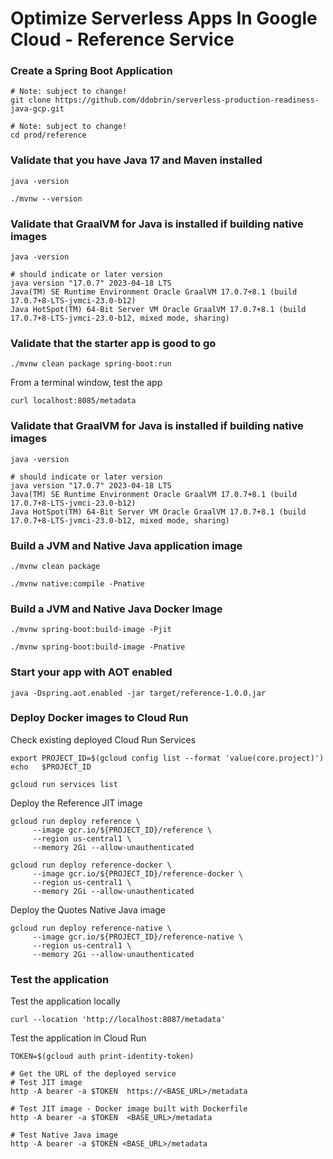 # Optimize Serverless Apps In Google Cloud - Reference Service

### Create a Spring Boot Application

```
# Note: subject to change!
git clone https://github.com/ddobrin/serverless-production-readiness-java-gcp.git

# Note: subject to change!
cd prod/reference
```

### Validate that you have Java 17 and Maven installed
```shell
java -version

./mvnw --version
```
### Validate that GraalVM for Java is installed if building native images
```shell
java -version

# should indicate or later version
java version "17.0.7" 2023-04-18 LTS
Java(TM) SE Runtime Environment Oracle GraalVM 17.0.7+8.1 (build 17.0.7+8-LTS-jvmci-23.0-b12)
Java HotSpot(TM) 64-Bit Server VM Oracle GraalVM 17.0.7+8.1 (build 17.0.7+8-LTS-jvmci-23.0-b12, mixed mode, sharing)
```
### Validate that the starter app is good to go
```
./mvnw clean package spring-boot:run
```

From a terminal window, test the app
```
curl localhost:8085/metadata
```

### Validate that GraalVM for Java is installed if building native images
```shell
java -version

# should indicate or later version
java version "17.0.7" 2023-04-18 LTS
Java(TM) SE Runtime Environment Oracle GraalVM 17.0.7+8.1 (build 17.0.7+8-LTS-jvmci-23.0-b12)
Java HotSpot(TM) 64-Bit Server VM Oracle GraalVM 17.0.7+8.1 (build 17.0.7+8-LTS-jvmci-23.0-b12, mixed mode, sharing)
```
### Build a JVM and Native Java application image
```
./mvnw clean package 

./mvnw native:compile -Pnative
```

### Build a JVM and Native Java Docker Image
```
./mvnw spring-boot:build-image -Pjit

./mvnw spring-boot:build-image -Pnative
```

### Start your app with AOT enabled
```shell
java -Dspring.aot.enabled -jar target/reference-1.0.0.jar
```

### Deploy Docker images to Cloud Run

Check existing deployed Cloud Run Services
```shell
export PROJECT_ID=$(gcloud config list --format 'value(core.project)')
echo   $PROJECT_ID

gcloud run services list
```

Deploy the Reference JIT image
```shell
gcloud run deploy reference \
     --image gcr.io/${PROJECT_ID}/reference \
     --region us-central1 \
     --memory 2Gi --allow-unauthenticated
     
gcloud run deploy reference-docker \
     --image gcr.io/${PROJECT_ID}/reference-docker \
     --region us-central1 \
     --memory 2Gi --allow-unauthenticated     
```

Deploy the Quotes Native Java image
```shell
gcloud run deploy reference-native \
     --image gcr.io/${PROJECT_ID}/reference-native \
     --region us-central1 \
     --memory 2Gi --allow-unauthenticated
```

### Test the application

Test the application locally
```shell
curl --location 'http://localhost:8087/metadata' 
```

Test the application in Cloud Run
```shell
TOKEN=$(gcloud auth print-identity-token)

# Get the URL of the deployed service
# Test JIT image
http -A bearer -a $TOKEN  https://<BASE_URL>/metadata

# Test JIT image - Docker image built with Dockerfile
http -A bearer -a $TOKEN  <BASE_URL>/metadata

# Test Native Java image
http -A bearer -a $TOKEN <BASE_URL>/metadata
```